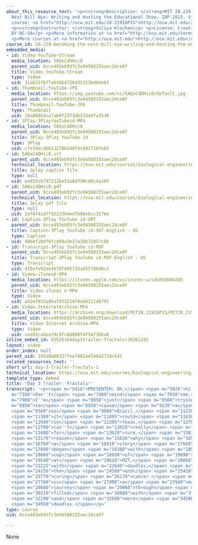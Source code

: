```yaml
---
about_this_resource_text: '<p><strong>Description: </strong>MIT 20.219 Becoming the
  Next Bill Nye: Writing and Hosting the Educational Show, IAP 2015. View the complete
  course: <a href="http://ocw.mit.edu/20-219IAP15">http://ocw.mit.edu/20-219IAP15</a>.</p>
  <p><strong>Instructor: </strong>Yuliya Klochan</p> <p>License: Creative Commons
  BY-NC-SA</p> <p>More information at <a href="http://ocw.mit.edu/terms">http://ocw.mit.edu/terms</a></p>
  <p>More courses at <a href="http://ocw.mit.edu">http://ocw.mit.edu</a></p>'
course_id: 20-219-becoming-the-next-bill-nye-writing-and-hosting-the-educational-show-january-iap-2015
embedded_media:
- id: Video-YouTube-Stream
  media_location: SAQxC4DHic0
  parent_uid: 0cce493eb93fc3e94588155aec2dce0f
  title: Video-YouTube-Stream
  type: Video
  uid: 11ab21f677ab34b4726435323bd04e83
- id: Thumbnail-YouTube-JPG
  media_location: https://img.youtube.com/vi/SAQxC4DHic0/default.jpg
  parent_uid: 0cce493eb93fc3e94588155aec2dce0f
  title: Thumbnail-YouTube-JPG
  type: Thumbnail
  uid: 19a80024ca7ab9f2373db133e97a3530
- id: 3Play-3PlayYouTubeid-MP4
  media_location: SAQxC4DHic0
  parent_uid: 0cce493eb93fc3e94588155aec2dce0f
  title: 3Play-3Play YouTube id
  type: 3Play
  uid: cfe19ecdb613278b248f4c893718feb5
- id: SAQxC4DHic0.srt
  parent_uid: 0cce493eb93fc3e94588155aec2dce0f
  technical_location: https://ocw.mit.edu/courses/biological-engineering/20-219-becoming-the-next-bill-nye-writing-and-hosting-the-educational-show-january-iap-2015/student-projects/yuliya-klochans-project/day-3-trailer-fractals-1/SAQxC4DHic0.srt
  title: 3play caption file
  type: null
  uid: ea025cb797212be53a8d7d8cd0c4a205
- id: SAQxC4DHic0.pdf
  parent_uid: 0cce493eb93fc3e94588155aec2dce0f
  technical_location: https://ocw.mit.edu/courses/biological-engineering/20-219-becoming-the-next-bill-nye-writing-and-hosting-the-educational-show-january-iap-2015/student-projects/yuliya-klochans-project/day-3-trailer-fractals-1/SAQxC4DHic0.pdf
  title: 3play pdf file
  type: null
  uid: 2af8f41d7f92223b4edfb9bebcc317be
- id: Caption-3Play YouTube id-SRT
  parent_uid: 0cce493eb93fc3e94588155aec2dce0f
  title: Caption-3Play YouTube id-SRT-English - US
  type: Caption
  uid: 406ef20df6fcd69a3e37a38b72857c0b
- id: Transcript-3Play YouTube id-PDF
  parent_uid: 0cce493eb93fc3e94588155aec2dce0f
  title: Transcript-3Play YouTube id-PDF-English - US
  type: Transcript
  uid: 410afe92ee4b78f892733ad55786d0c2
- id: Video-iTunesU-MP4
  media_location: https://itunes.apple.com/us/itunes-u/id1058604245
  parent_uid: 0cce493eb93fc3e94588155aec2dce0f
  title: Video-iTunes U-MP4
  type: Video
  uid: a42ef035a86af03321978a60311d6791
- id: Video-InternetArchive-MP4
  media_location: https://archive.org/download/MIT20.219IAP15/MIT20_219IAP15_YK_D03_Pitch_360p.mp4
  parent_uid: 0cce493eb93fc3e94588155aec2dce0f
  title: Video-Internet Archive-MP4
  type: Video
  uid: caa93cabee29c9fc8d889f4f54f306a8
inline_embed_id: 65525164day3trailer:fractals!38262292
layout: video
order_index: null
parent_uid: 199a8a68327fee7d62ee54642710c541
related_resources_text: ''
short_url: day-3-trailer-fractals-1
technical_location: https://ocw.mit.edu/courses/biological-engineering/20-219-becoming-the-next-bill-nye-writing-and-hosting-the-educational-show-january-iap-2015/student-projects/yuliya-klochans-project/day-3-trailer-fractals-1
template_type: Embed
title: 'Day 3 Trailer: Fractals!'
transcript: '<p><span m="5416">PRESENTER: Oh,</span> <span m="5920">hi.</span> <span
  m="7160">Don''t</span> <span m="7400">mind</span> <span m="7650">me.</span> <span
  m="7900">I''m</span> <span m="8050">just</span> <span m="8560">trying</span> <span
  m="8850">to</span> <span m="8930">cause</span> <span m="9230">a</span> <span m="9290">tornado</span>
  <span m="9560">in</span> <span m="9900">Brazil,</span> <span m="11226">although</span>
  <span m="11360">it</span> <span m="11495">could</span> <span m="11630">happen</span>
  <span m="12040">in</span> <span m="12205">Texas.</span> <span m="12700">We</span>
  <span m="12790">can''t</span> <span m="13020">really</span> <span m="13230">tell</span>
  <span m="13480">for</span> <span m="13620">sure.</span> <span m="15010">The</span>
  <span m="15170">reason</span> <span m="15620">why</span> <span m="16590">is</span>
  <span m="16760">a</span> <span m="16810">story</span> <span m="17660">that</span>
  <span m="17840">began</span> <span m="18380">with</span> <span m="18530">a</span>
  <span m="18660">cup</span> <span m="18930">of</span> <span m="19090">coffee</span>
  <span m="19540">at</span> <span m="19610">MIT,</span> <span m="20860">continued</span>
  <span m="22225">with</span> <span m="22640">doodles,</span> <span m="23920">in</span>
  <span m="24150">the</span> <span m="24500">end</span> <span m="25410">with</span>
  <span m="25770">curing</span> <span m="26170">cancer.</span> <span m="27660">It</span>
  <span m="27760">is</span> <span m="27890">a</span> <span m="27940">mathematical</span>
  <span m="28680">journey</span> <span m="29060">through</span> <span m="29200">nature,</span>
  <span m="30210">filled</span> <span m="30800">with</span> <span m="31150">chaos</span>
  <span m="32299">and</span> <span m="32680">more</span> <span m="34500">funky</span>
  <span m="34950">doodles.</span></p>'
type: course
uid: 0cce493eb93fc3e94588155aec2dce0f

---
```

None